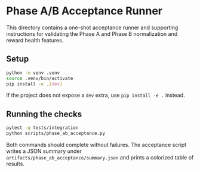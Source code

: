 # Phase A/B Acceptance Runner

This directory contains a one-shot acceptance runner and supporting instructions for
validating the Phase A and Phase B normalization and reward health features.

## Setup

```bash
python -m venv .venv
source .venv/bin/activate
pip install -e .[dev]
```

If the project does not expose a `dev` extra, use `pip install -e .` instead.

## Running the checks

```bash
pytest -q tests/integration
python scripts/phase_ab_acceptance.py
```

Both commands should complete without failures. The acceptance script writes a JSON summary
under `artifacts/phase_ab_acceptance/summary.json` and prints a colorized table of results.
